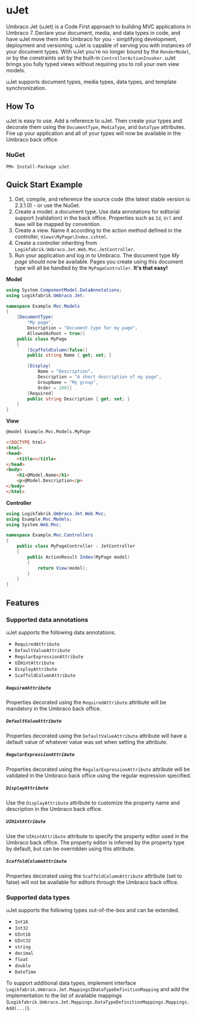 # uJet
Umbraco Jet (uJet) is a Code First approach to building MVC applications in Umbraco 7. Declare your document, media, and data types in code, and have uJet move them into Umbraco for you - simplifying development, deployment and versioning. uJet is capable of serving you with instances of your document types. With uJet you're no longer bound by the `RenderModel`, or by the constraints set by the built-in `ControllerActionInvoker`. uJet brings you fully typed views without requiring you to roll your own view models.

uJet supports document types, media types, data types, and template synchronization.

## How To
uJet is easy to use. Add a reference to uJet. Then create your types and decorate them using the `DocumentType`, `MediaType`, and `DataType` attributes. Fire up your application and all of your types will now be available in the Umbraco back office.

### NuGet
```
PM> Install-Package uJet
```

## Quick Start Example
1. Get, compile, and reference the source code (the latest stable version is 2.3.1.0) - or use the NuGet.
2. Create a model; a document type. Use data annotations for editorial support (validation) in the back office. Properties such as `Id`, `Url` and `Name` will be mapped by convention.
3. Create a view. Name it according to the action method defined in the controller, `Views\MyPage\Index.cshtml`.
4. Create a controller inheriting from `Logikfabrik.Umbraco.Jet.Web.Mvc.JetController`.
5. Run your application and log in to Umbraco. The document type *My page* should now be available. Pages you create using this document type will all be handled by the `MyPageController`. **It's that easy!**

**Model**
```csharp
using System.ComponentModel.DataAnnotations;
using Logikfabrik.Umbraco.Jet;

namespace Example.Mvc.Models
{
    [DocumentType(
        "My page",
        Description = "Document type for my page",
        AllowedAsRoot = true)]
    public class MyPage
    {
        [ScaffoldColumn(false)]
        public string Name { get; set; }

        [Display(
            Name = "Description",
            Description = "A short description of my page",
            GroupName = "My group",
            Order = 100)]
        [Required]
        public string Description { get; set; }
    }
}
```

**View**
```html
@model Example.Mvc.Models.MyPage

<!DOCTYPE html>
<html>
<head>
    <title></title>
</head>
<body>
    <h1>@Model.Name</h1>
    <p>@Model.Description</p>
</body>
</html>
```

**Controller**
```csharp
using Logikfabrik.Umbraco.Jet.Web.Mvc;
using Example.Mvc.Models;
using System.Web.Mvc;

namespace Example.Mvc.Controllers
{
    public class MyPageController : JetController
    {
        public ActionResult Index(MyPage model)
        {
            return View(model);
        }
    }
}
```
## Features

### Supported data annotations
uJet supports the following data annotations.

* `RequiredAttribute`
* `DefaultValueAttribute`
* `RegularExpressionAttribute`
* `UIHintAttribute`
* `DisplayAttribute`
* `ScaffoldColumnAttribute`

##### `RequiredAttribute`
Properties decorated using the `RequiredAttribute` attribute will be mandatory in the Umbraco back office.

##### `DefaultValueAttribute`
Properties decorated using the `DefaultValueAttribute` attribute will have a default value of whatever value was set when setting the attribute.

##### `RegularExpressionAttribute`
Properties decorated using the `RegularExpressionAttribute` attribute will be validated in the Umbraco back office using the regular expression specified.

##### `DisplayAttribute`
Use the `DisplayAttribute` attribute to customize the property name and description in the Umbraco back office.

##### `UIHintAttribute`
Use the `UIHintAttribute` attribute to specify the property editor used in the Umbraco back office. The property editor is inferred by the property type by default, but can be overridden using this attribute.

##### `ScaffoldColumnAttribute`
Properties decorated using the `ScaffoldColumnAttribute` attribute (set to false) will not be available for editors through the Umbraco back office.

### Supported data types
uJet supports the following types out-of-the-box and can be extended.

* `Int16`
* `Int32`
* `UInt16`
* `UInt32`
* `string`
* `decimal`
* `float`
* `double`
* `DateTime`

To support additional data types, implement interface `Logikfabrik.Umbraco.Jet.MappingsIDataTypeDefinitionMapping` and add the implementation to the list of available mappings (`Logikfabrik.Umbraco.Jet.Mappings.DataTypeDefinitionMappings.Mappings.Add(...)`).
